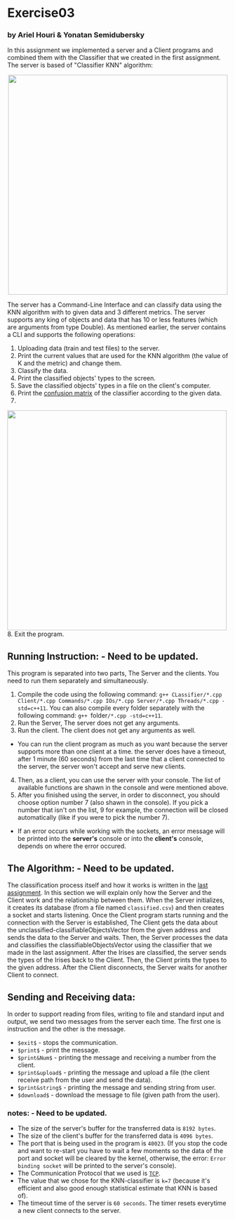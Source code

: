 # Exercise03
### by Ariel Houri & Yonatan Semidubersky

In this assignment we implemented a server and a Client programs and combined them with the Classifier that we created in the 
first assignment. The server is based of "Classifier KNN" algorithm:
<div id="header" align="center">
  <img src="http://res.cloudinary.com/dyd911kmh/image/upload/f_auto,q_auto:best/v1531424125/KNN_final_a1mrv9.png" width="500"/>
</div>

The server has a Command-Line Interface and can classify data using the KNN algorithm with to given data and 3 
different metrics. The server supports any king of objects and data that has 10 or less features (which are 
arguments from type Double). As mentioned earlier, the server contains a CLI and supports the following operations:
1. Uploading data (train and test files) to the server.
2. Print the current values that are used for the KNN algorithm (the value of K and the metric) and change them.
3. Classify the data.
4. Print the classified objects' types to the screen.
5. Save the classified objects' types in a file on the client's computer.
6. Print the [confusion matrix](https://en.wikipedia.org/wiki/Confusion_matrix) of the classifier according to  the given data.
7. <div id="header" align="center">
  <img src= "https://www.researchgate.net/figure/Confusion-matrix-for-a-Fine-KNN-b-Medium-KNN-c-Coarse-KNN-d-Cosine-KNN-e-Cubic_fig1_304526301" width="500"/>
</div>
8. Exit the program.


## Running Instruction: - Need to be updated.
This program is separated into two parts, The Server and the clients. You need to run them separately and simultaneously.
1. Compile the code using the following command: `g++ CLassifier/*.cpp Client/*.cpp Commands/*.cpp IOs/*.cpp Server/*.cpp Threads/*.cpp -std=c++11`. You can also compile every folder separately with the following command: `g++ `folder`/*.cpp -std=c++11`.
2. Run the Server, The server does not get any arguments.
3. Run the client. The client does not get any arguments as well.
  - You can run the client program as much as you want because the server supports more than one client at a time. the server does have a timeout, after 1 minute (60 seconds) from the last time that a client connected to the server, the server won't accept and serve new clients.
4. Then, as a client, you can use the server with your console. The list of available functions are shawn in the console and were mentioned above.
5. After you finished using the server, in order to disconnect, you should choose option number 7 (also shawn in the console). If you pick a number that isn't on the list, 9 for example, the connection will be closed automatically (like if you were to pick the number 7).
- If an error occurs while working with the sockets, an error message will be printed into the **server's** console or into the **client's** console, depends on where the error occured.
## The Algorithm: - Need to be updated.
The classification process itself and how it works is written in the [last assignment](https://github.com/arielhouri/Exercise01#readme). In this section we will explain only how the Server and the Client work and the relationship between them.
When the Server initializes, it creates its database (from a file named `classified.csv`) and then creates a socket and starts listening. Once the Client program starts running and the connection with the Server is established, The Client gets the data about the unclassified-classifiableObjectsVector from the given address and sends the data to the Server and waits. Then, the Server processes the data and classifies the classifiableObjectsVector using the classifier that we made in the last assignment. After the Irises are classified, the server sends the types of the Irises back to the Client. Then, the Client prints the types to the given address. After the Client disconnects, the Server waits for another Client to connect.

## Sending and Receiving data:
In order to support reading from files, writing to file and standard input and output, we send two messages from the server each time.
The first one is instruction and the other is the message.
* `$exit$` - stops the communication.
* `$print$` - print the message.
* `$print&Num$` - printing the message and receiving a number from the client.
* `$print&upload$` - printing the message and upload a file (the client receive path from the user and send the data).
* `$print&string$` - printing the message and sending string from user.
* `$download$` - download the message to file (given path from the user).
### notes: - Need to be updated.
- The size of the server's buffer for the transferred data is `8192 bytes`.
- The size of the client's buffer for the transferred data is `4096 bytes`.
- The port that is being used in the program is `40023`. (If you stop the code and want to re-start you have to wait a 
  few moments so the data of the port and socket will be cleared by the kernel, otherwise, the error: `Error binding socket` will be printed to the server's console).
- The Communication Protocol that we used is [`TCP`](https://he.wikipedia.org/wiki/Transmission_Control_Protocol).
- The value that we chose for the KNN-classifier is `k=7` (because it's efficient and also good enough statistical estimate that KNN is based of).
- The timeout time of the server is `60 seconds`. The timer resets everytime a new client connects to the server.
